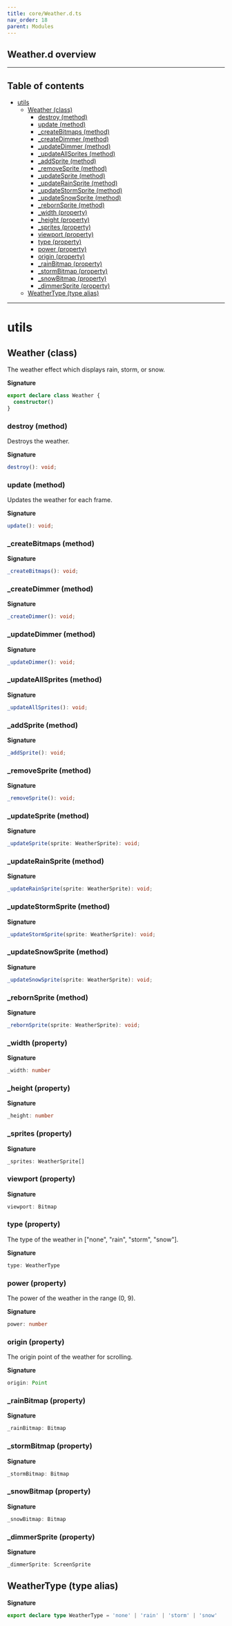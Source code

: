 ```yaml
---
title: core/Weather.d.ts
nav_order: 18
parent: Modules
---
```


## Weather.d overview

---

<h2 class="text-delta">Table of contents</h2>

- [utils](#utils)
  - [Weather (class)](#weather-class)
    - [destroy (method)](#destroy-method)
    - [update (method)](#update-method)
    - [\_createBitmaps (method)](#_createbitmaps-method)
    - [\_createDimmer (method)](#_createdimmer-method)
    - [\_updateDimmer (method)](#_updatedimmer-method)
    - [\_updateAllSprites (method)](#_updateallsprites-method)
    - [\_addSprite (method)](#_addsprite-method)
    - [\_removeSprite (method)](#_removesprite-method)
    - [\_updateSprite (method)](#_updatesprite-method)
    - [\_updateRainSprite (method)](#_updaterainsprite-method)
    - [\_updateStormSprite (method)](#_updatestormsprite-method)
    - [\_updateSnowSprite (method)](#_updatesnowsprite-method)
    - [\_rebornSprite (method)](#_rebornsprite-method)
    - [\_width (property)](#_width-property)
    - [\_height (property)](#_height-property)
    - [\_sprites (property)](#_sprites-property)
    - [viewport (property)](#viewport-property)
    - [type (property)](#type-property)
    - [power (property)](#power-property)
    - [origin (property)](#origin-property)
    - [\_rainBitmap (property)](#_rainbitmap-property)
    - [\_stormBitmap (property)](#_stormbitmap-property)
    - [\_snowBitmap (property)](#_snowbitmap-property)
    - [\_dimmerSprite (property)](#_dimmersprite-property)
  - [WeatherType (type alias)](#weathertype-type-alias)

---

# utils

## Weather (class)

The weather effect which displays rain, storm, or snow.

**Signature**

```ts
export declare class Weather {
  constructor()
}
```

### destroy (method)

Destroys the weather.

**Signature**

```ts
destroy(): void;
```

### update (method)

Updates the weather for each frame.

**Signature**

```ts
update(): void;
```

### \_createBitmaps (method)

**Signature**

```ts
_createBitmaps(): void;
```

### \_createDimmer (method)

**Signature**

```ts
_createDimmer(): void;
```

### \_updateDimmer (method)

**Signature**

```ts
_updateDimmer(): void;
```

### \_updateAllSprites (method)

**Signature**

```ts
_updateAllSprites(): void;
```

### \_addSprite (method)

**Signature**

```ts
_addSprite(): void;
```

### \_removeSprite (method)

**Signature**

```ts
_removeSprite(): void;
```

### \_updateSprite (method)

**Signature**

```ts
_updateSprite(sprite: WeatherSprite): void;
```

### \_updateRainSprite (method)

**Signature**

```ts
_updateRainSprite(sprite: WeatherSprite): void;
```

### \_updateStormSprite (method)

**Signature**

```ts
_updateStormSprite(sprite: WeatherSprite): void;
```

### \_updateSnowSprite (method)

**Signature**

```ts
_updateSnowSprite(sprite: WeatherSprite): void;
```

### \_rebornSprite (method)

**Signature**

```ts
_rebornSprite(sprite: WeatherSprite): void;
```

### \_width (property)

**Signature**

```ts
_width: number
```

### \_height (property)

**Signature**

```ts
_height: number
```

### \_sprites (property)

**Signature**

```ts
_sprites: WeatherSprite[]
```

### viewport (property)

**Signature**

```ts
viewport: Bitmap
```

### type (property)

The type of the weather in ["none", "rain", "storm", "snow"].

**Signature**

```ts
type: WeatherType
```

### power (property)

The power of the weather in the range (0, 9).

**Signature**

```ts
power: number
```

### origin (property)

The origin point of the weather for scrolling.

**Signature**

```ts
origin: Point
```

### \_rainBitmap (property)

**Signature**

```ts
_rainBitmap: Bitmap
```

### \_stormBitmap (property)

**Signature**

```ts
_stormBitmap: Bitmap
```

### \_snowBitmap (property)

**Signature**

```ts
_snowBitmap: Bitmap
```

### \_dimmerSprite (property)

**Signature**

```ts
_dimmerSprite: ScreenSprite
```

## WeatherType (type alias)

**Signature**

```ts
export declare type WeatherType = 'none' | 'rain' | 'storm' | 'snow'
```
